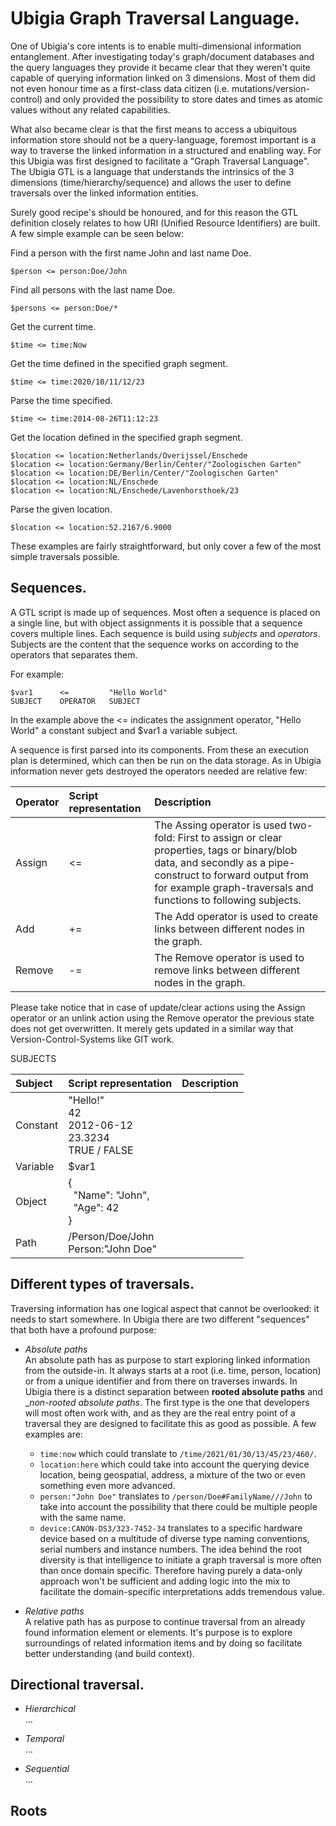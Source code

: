 # Ubigia Graph Traversal Language.

One of Ubigia's core intents is to enable multi-dimensional information entanglement.
After investigating today's graph/document databases and the query languages they provide it became clear that they weren't quite capable of querying information linked on 3 dimensions.
Most of them did not even honour time as a first-class data citizen (i.e. mutations/version-control) and only provided the possibility to store dates and times as atomic values without any related capabilities.

What also became clear is that the first means to access a ubiquitous information store should not be a query-language, foremost important is a way to traverse the linked information in a structured and enabling way.
For this Ubigia was first designed to facilitate a "Graph Traversal Language". The Ubigia GTL is a language that understands the intrinsics of the 3 dimensions (time/hierarchy/sequence) and allows the user to define traversals over the linked information entities.

Surely good recipe's should be honoured, and for this reason the GTL definition closely relates to how URI (Unified Resource Identifiers) are built.
A few simple example can be seen below:

Find a person with the first name John and last name Doe.
```gtl
$person <= person:Doe/John
```

Find all persons with the last name Doe.
```gtl
$persons <= person:Doe/*
```

Get the current time.
```gtl
$time <= time:Now
```

Get the time defined in the specified graph segment.
```gtl
$time <= time:2020/10/11/12/23
```

Parse the time specified.
```gtl
$time <= time:2014-08-26T11:12:23
```

Get the location defined in the specified graph segment.
```gtl
$location <= location:Netherlands/Overijssel/Enschede
$location <= location:Germany/Berlin/Center/"Zoologischen Garten"
$location <= location:DE/Berlin/Center/"Zoologischen Garten"
$location <= location:NL/Enschede
$location <= location:NL/Enschede/Lavenhorsthoek/23
```

Parse the given location.
```gtl
$location <= location:52.2167/6.9000
```

These examples are fairly straightforward, but only cover a few of the most simple traversals possible.

## Sequences.
A GTL script is made up of sequences. Most often a sequence is placed on a single line, but with object assignments it is possible that a sequence covers multiple lines.
Each sequence is build using _subjects_ and _operators_. Subjects are the content that the sequence works on according to the operators that separates them.

For example:
```
$var1      <=         "Hello World"
SUBJECT    OPERATOR   SUBJECT
```

In the example above the <= indicates the assignment operator, "Hello World" a constant subject and $var1 a variable subject.

A sequence is first parsed into its components. From these an execution plan is determined, which can then be run on the data storage.
As in Ubigia information never gets destroyed the operators needed are relative few:

| Operator   | Script representation | Description   	|
| :---	     | :---                  | :---             |
| Assign     | <=                    | The Assing operator is used two-fold: First to assign or clear properties, tags or binary/blob data, and secondly as a pipe-construct to forward output from for example graph-traversals and functions to following subjects. |
| Add        | +=                    | The Add operator is used to create links between different nodes in the graph. |
| Remove     | -=                    | The Remove operator is used to remove links between different nodes in the graph. |

Please take notice that in case of update/clear actions using the Assign operator or an unlink action using the Remove operator the previous state does not get overwritten. It merely gets updated in a similar way that Version-Control-Systems like GIT work.

SUBJECTS

| Subject       | Script representation                                                     | Description   	|
| :---	        | :---                                                                      | :---            	|
| Constant	    | "Hello!" <br /> 42 <br /> 2012-06-12 <br /> 23.3234 <br /> TRUE / FALSE   |                	|
| Variable	    | $var1                                                                     |               	|
| Object	    | { <br />&nbsp;&nbsp;"Name": "John", <br />&nbsp;&nbsp;"Age": 42 <br />}   |               	|
| Path	        | /Person/Doe/John <br /> Person:"John Doe"                                 |               	|



## Different types of traversals.
Traversing information has one logical aspect that cannot be overlooked: it needs to start somewhere. In Ubigia there are two different "sequences" that both have a profound purpose:

- *Absolute paths*<br/>
  An absolute path has as purpose to start exploring linked information from the outside-in. It always starts at a root (i.e. time, person, location) or from a unique identifier and from there on traverses inwards.
  In Ubigia there is a distinct separation between __rooted absolute paths__ and __non-rooted absolute paths_. The first type is the one that developers will most often work with,
  and as they are the real entry point of a traversal they are designed to facilitate this as good as possible. A few examples are:
  - ``time:now`` which could translate to ``/time/2021/01/30/13/45/23/460/``.
  - ``location:here`` which could take into account the querying device location, being geospatial, address, a mixture of the two or even something even more advanced.
  - ``person:"John Doe"`` translates to ``/person/Doe#FamilyName///John`` to take into account the possibility that there could be multiple people with the same name.
  - ``device:CANON-DS3/323-7452-34`` translates to a specific hardware device based on a multitude of diverse type naming conventions, serial numbers and instance numbers.
    The idea behind the root diversity is that intelligence to initiate a graph traversal is more often than once domain specific. Therefore having purely a data-only approach won't be sufficient and adding logic into the mix to facilitate the domain-specific interpretations adds tremendous value.



- *Relative paths*<br/>
  A relative path has as purpose to continue traversal from an already found information element or elements. It's purpose is to explore surroundings of related information items and by doing so facilitate better understanding (and build context).

## Directional traversal.

- *Hierarchical*<br/>
  ...

- *Temporal*<br/>
  ...

- *Sequential*<br/>
  ...


## Roots



